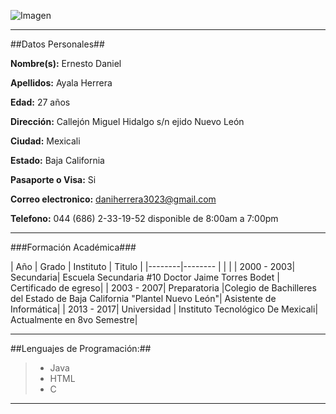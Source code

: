 

![Imagen](http://s2.subirimagenes.com/privadas/previo/thump_2394701fotocvu.png)

***
##Datos Personales##

**Nombre(s):** Ernesto Daniel


**Apellidos:** Ayala Herrera

**Edad:** 27 años

**Dirección:** Callejón Miguel Hidalgo s/n ejido Nuevo León 

**Ciudad:** Mexicali

**Estado:** Baja California

**Pasaporte o Visa:** Si 

**Correo electronico:** daniherrera3023@gmail.com

**Telefono:** 044 (686) 2-33-19-52 disponible de 8:00am a 7:00pm

***

###Formación Académica###

| Año | Grado | Instituto | Titulo |
|--------|-------- |        |        |
| 2000 - 2003| Secundaria| Escuela Secundaria #10 Doctor Jaime Torres Bodet | Certificado de egreso|
| 2003 - 2007| Preparatoria |Colegio de Bachilleres del Estado de Baja California "Plantel Nuevo León"| Asistente de Informática|
| 2013 - 2017| Universidad | Instituto Tecnológico De Mexicali| Actualmente en 8vo Semestre|
***
##Lenguajes de Programación:##
> * Java
> * HTML
> * C 
***


